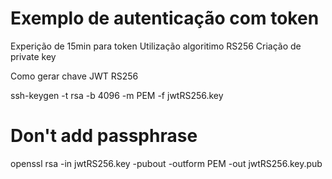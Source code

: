 # Exemplo de autenticação com token #

Experição de 15min para token
Utilização algoritimo RS256
Criação de private key

Como gerar chave JWT RS256

ssh-keygen -t rsa -b 4096 -m PEM -f jwtRS256.key
# Don't add passphrase #
openssl rsa -in jwtRS256.key -pubout -outform PEM -out jwtRS256.key.pub

